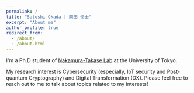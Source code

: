 ```yaml
---
permalink: /
title: "Satoshi Okada | 岡田 怜士"
excerpt: "About me"
author_profile: true
redirect_from: 
  - /about/
  - /about.html
---
```



I'm a Ph.D student of [Nakamura-Takase Lab](http://www.hal.ipc.i.u-tokyo.ac.jp/index-e.html) at the University of Tokyo.

My research interest is Cybersecurity (especially, IoT security and Post-quantum Cryptography) and Digital Transformation (DX).
Please feel free to reach out to me to talk about topics related to my interests!
